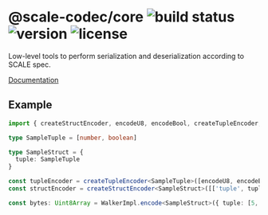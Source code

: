# @scale-codec/core ![build status](https://img.shields.io/github/checks-status/soramitsu/scale-codec-js-library/master) ![version](https://img.shields.io/npm/v/@scale-codec/core) ![license](https://img.shields.io/npm/l/@scale-codec/core)

Low-level tools to perform serialization and deserialization according to SCALE spec.

[Documentation](https://soramitsu.github.io/scale-codec-js-library/guide/core)

## Example

```ts
import { createStructEncoder, encodeU8, encodeBool, createTupleEncoder, WalkerImpl } from '@scale-codec/core'

type SampleTuple = [number, boolean]

type SampleStruct = {
  tuple: SampleTuple
}

const tupleEncoder = createTupleEncoder<SampleTuple>([encodeU8, encodeBool])
const structEncoder = createStructEncoder<SampleStruct>([['tuple', tupleEncoder]])

const bytes: Uint8Array = WalkerImpl.encode<SampleStruct>({ tuple: [5, false] }, structEncoder)
```
